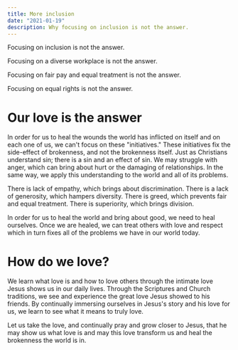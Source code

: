 ```yaml
---
title: More inclusion
date: "2021-01-19"
description: Why focusing on inclusion is not the answer.
---
```


Focusing on inclusion is not the answer.

Focusing on a diverse workplace is not the answer.

Focusing on fair pay and equal treatment is not the answer.

Focusing on equal rights is not the answer.

# Our love is the answer
In order for us to heal the wounds the world has inflicted on itself and on each one of us, we can't focus on these "initiatives." These initiatives fix the side-effect of brokenness, and not the brokenness itself. Just as Christians understand sin; there is a sin and an effect of sin. We may struggle with anger, which can bring about hurt or the damaging of relationships. In the same way, we apply this understanding to the world and all of its problems.

There is lack of empathy, which brings about discrimination. There is a lack of generosity, which hampers diversity. There is greed, which prevents fair and equal treatment. There is superiority, which brings division.

In order for us to heal the world and bring about good, we need to heal ourselves. Once we are healed, we can treat others with love and respect which in turn fixes all of the problems we have in our world today.

# How do we love?
We learn what love is and how to love others through the intimate love Jesus shows us in our daily lives. Through the Scriptures and Church traditions, we see and experience the great love Jesus showed to his friends. By continually immersing ourselves in Jesus's story and his love for us, we learn to see what it means to truly love.

Let us take the love, and continually pray and grow closer to Jesus, that he may show us what love is and may this love transform us and heal the brokenness the world is in.